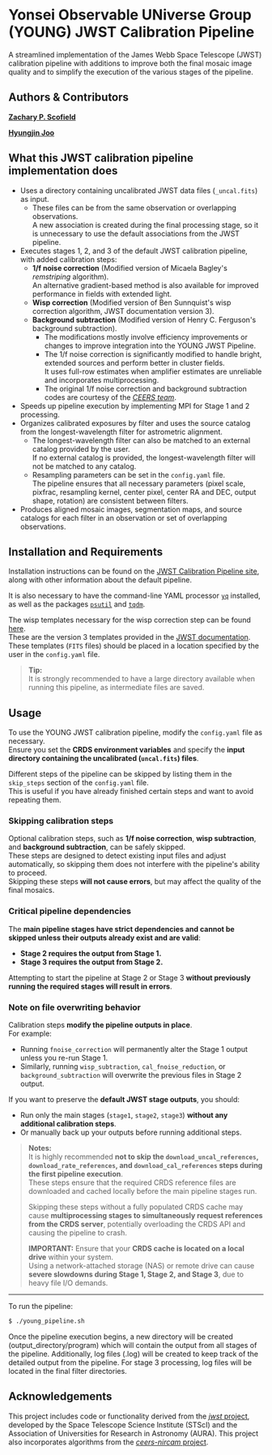 # Yonsei Observable UNiverse Group (YOUNG) JWST Calibration Pipeline

A streamlined implementation of the James Webb Space Telescope (JWST) calibration pipeline with additions to improve both the final mosaic image quality and to
simplify the execution of the various stages of the pipeline.

## Authors & Contributors

**[Zachary P. Scofield](https://github.com/zpscofield)**

**[Hyungjin Joo](https://github.com/Hyungjin-Joo)**

## What this JWST calibration pipeline implementation does

- Uses a directory containing uncalibrated JWST data files (`_uncal.fits`) as input.
    - These files can be from the same observation or overlapping observations.  
      A new association is created during the final processing stage, so it is unnecessary to use the default associations from the JWST pipeline.
- Executes stages 1, 2, and 3 of the default JWST calibration pipeline, with added calibration steps:
    - **1/f noise correction** (Modified version of Micaela Bagley's *remstriping* algorithm).  
      An alternative gradient-based method is also available for improved performance in fields with extended light.
    - **Wisp correction** (Modified version of Ben Sunnquist's wisp correction algorithm, JWST documentation version 3).
    - **Background subtraction** (Modified version of Henry C. Ferguson's background subtraction).
        - The modifications mostly involve efficiency improvements or changes to improve integration into the YOUNG JWST Pipeline.
        - The 1/f noise correction is significantly modified to handle bright, extended sources and perform better in cluster fields.  
          It uses full-row estimates when amplifier estimates are unreliable and incorporates multiprocessing.
        - The original 1/f noise correction and background subtraction codes are courtesy of the [*CEERS team*](https://github.com/ceers/ceers-nircam).
- Speeds up pipeline execution by implementing MPI for Stage 1 and 2 processing.
- Organizes calibrated exposures by filter and uses the source catalog from the longest-wavelength filter for astrometric alignment.
    - The longest-wavelength filter can also be matched to an external catalog provided by the user.  
      If no external catalog is provided, the longest-wavelength filter will not be matched to any catalog.
    - Resampling parameters can be set in the `config.yaml` file.  
      The pipeline ensures that all necessary parameters (pixel scale, pixfrac, resampling kernel, center pixel, center RA and DEC, output shape, rotation) are consistent between filters.
- Produces aligned mosaic images, segmentation maps, and source catalogs for each filter in an observation or set of overlapping observations.

## Installation and Requirements

Installation instructions can be found on the [JWST Calibration Pipeline site](https://jwst-pipeline.readthedocs.io/en/latest/), along with other information about the default pipeline.

It is also necessary to have the command-line YAML processor [`yq`](https://pypi.org/project/yq/) installed, as well as the packages [`psutil`](https://anaconda.org/conda-forge/psutil/) and [`tqdm`](https://anaconda.org/conda-forge/tqdm/).

The wisp templates necessary for the wisp correction step can be found [here](https://stsci.app.box.com/s/1bymvf1lkrqbdn9rnkluzqk30e8o2bne/folder/275049066832?page=2).  
These are the version 3 templates provided in the [JWST documentation](https://jwst-docs.stsci.edu/known-issues-with-jwst-data/nircam-known-issues/nircam-scattered-light-artifacts#gsc.tab=0).  
These templates (`FITS` files) should be placed in a location specified by the user in the `config.yaml` file.

> **Tip:**  
> It is strongly recommended to have a large directory available when running this pipeline, as intermediate files are saved.

## Usage

To use the YOUNG JWST calibration pipeline, modify the `config.yaml` file as necessary.  
Ensure you set the **CRDS environment variables** and specify the **input directory containing the uncalibrated (`uncal.fits`) files**.

Different steps of the pipeline can be skipped by listing them in the `skip_steps` section of the `config.yaml` file.  
This is useful if you have already finished certain steps and want to avoid repeating them.

### Skipping calibration steps
Optional calibration steps, such as **1/f noise correction**, **wisp subtraction**, and **background subtraction**, can be safely skipped.  
These steps are designed to detect existing input files and adjust automatically, so skipping them does not interfere with the pipeline's ability to proceed.  
Skipping these steps **will not cause errors**, but may affect the quality of the final mosaics.

### Critical pipeline dependencies
The **main pipeline stages have strict dependencies and cannot be skipped unless their outputs already exist and are valid**:
- **Stage 2 requires the output from Stage 1.**
- **Stage 3 requires the output from Stage 2.**

Attempting to start the pipeline at Stage 2 or Stage 3 **without previously running the required stages will result in errors**.

### Note on file overwriting behavior
Calibration steps **modify the pipeline outputs in place**.  
For example:
- Running `fnoise_correction` will permanently alter the Stage 1 output unless you re-run Stage 1.
- Similarly, running `wisp_subtraction`, `cal_fnoise_reduction`, or `background_subtraction` will overwrite the previous files in Stage 2 output.

If you want to preserve the **default JWST stage outputs**, you should:
- Run only the main stages (`stage1`, `stage2`, `stage3`) **without any additional calibration steps**.
- Or manually back up your outputs before running additional steps.

> **Notes:**  
> It is highly recommended **not to skip the `download_uncal_references`, `download_rate_references`, and `download_cal_references` steps during the first pipeline execution**.  
> These steps ensure that the required CRDS reference files are downloaded and cached locally before the main pipeline stages run.  
>  
> Skipping these steps without a fully populated CRDS cache may cause **multiprocessing stages to simultaneously request references from the CRDS server**, potentially overloading the
> CRDS API and causing the pipeline to crash.
>
> **IMPORTANT:**
> Ensure that your **CRDS cache is located on a local drive** within your system.  
> Using a network-attached storage (NAS) or remote drive can cause **severe slowdowns during Stage 1, Stage 2, and Stage 3**, due to heavy file I/O demands.

---

To run the pipeline:
```bash
$ ./young_pipeline.sh
```

Once the pipeline execution begins, a new directory will be created (output_directory/program) which will contain the output from all stages of the pipeline. Additionally, log files (.log) will be created to keep track of the detailed output from the pipeline. For stage 3 processing, log files will be located in the final filter directories.

## Acknowledgements

This project includes code or functionality derived from the [*jwst* project](https://github.com/spacetelescope/jwst), developed by the Space Telescope Science Institute (STScI) and the Association of Universities for Research in Astronomy (AURA). This project also incorporates algorithms from the [*ceers-nircam* project](https://github.com/ceers/ceers-nircam).
